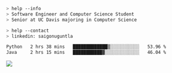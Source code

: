 ```bash
> help --info
> Software Engineer and Computer Science Student
> Senior at UC Davis majoring in Computer Science
```

```bash
> help --contact
> linkedin: saigonuguntla
```

<!--START_SECTION:waka-->

```txt
Python   2 hrs 38 mins   █████████████▒░░░░░░░░░░░   53.96 %
Java     2 hrs 15 mins   ███████████▓░░░░░░░░░░░░░   46.04 %
```

<!--END_SECTION:waka-->

![](https://komarev.com/ghpvc/?username=saigonu&color=6A8AFF)
